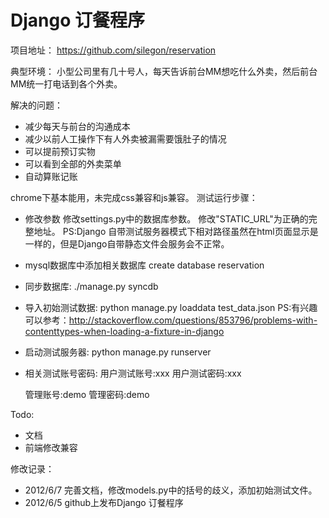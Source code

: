 Django 订餐程序
===========

项目地址：
https://github.com/silegon/reservation


典型环境：
    小型公司里有几十号人，每天告诉前台MM想吃什么外卖，然后前台MM统一打电话到各个外卖。

解决的问题：
* 减少每天与前台的沟通成本
* 减少以前人工操作下有人外卖被漏需要饿肚子的情况
* 可以提前预订实物 
* 可以看到全部的外卖菜单
* 自动算账记账

chrome下基本能用，未完成css兼容和js兼容。
测试运行步骤：
* 修改参数 
    修改settings.py中的数据库参数。
    修改"STATIC_URL"为正确的完整地址。
    PS:Django 自带测试服务器模式下相对路径虽然在html页面显示是一样的，但是Django自带静态文件会服务会不正常。

* mysql数据库中添加相关数据库
    create database reservation

* 同步数据库:
    ./manage.py syncdb 

* 导入初始测试数据:
    python manage.py loaddata test_data.json
    PS:有兴趣可以参考：http://stackoverflow.com/questions/853796/problems-with-contenttypes-when-loading-a-fixture-in-django

* 启动测试服务器:
    python manage.py runserver <your ip address:port>

* 相关测试账号密码:
    用户测试账号:xxx
    用户测试密码:xxx

    管理账号:demo
    管理密码:demo

Todo:
* 文档
* 前端修改兼容

修改记录：
* 2012/6/7 完善文档，修改models.py中的括号的歧义，添加初始测试文件。
* 2012/6/5 github上发布Django 订餐程序
